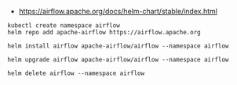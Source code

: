 
* https://airflow.apache.org/docs/helm-chart/stable/index.html

~~~
kubectl create namespace airflow
helm repo add apache-airflow https://airflow.apache.org

helm install airflow apache-airflow/airflow --namespace airflow

helm upgrade airflow apache-airflow/airflow --namespace airflow

helm delete airflow --namespace airflow
~~~